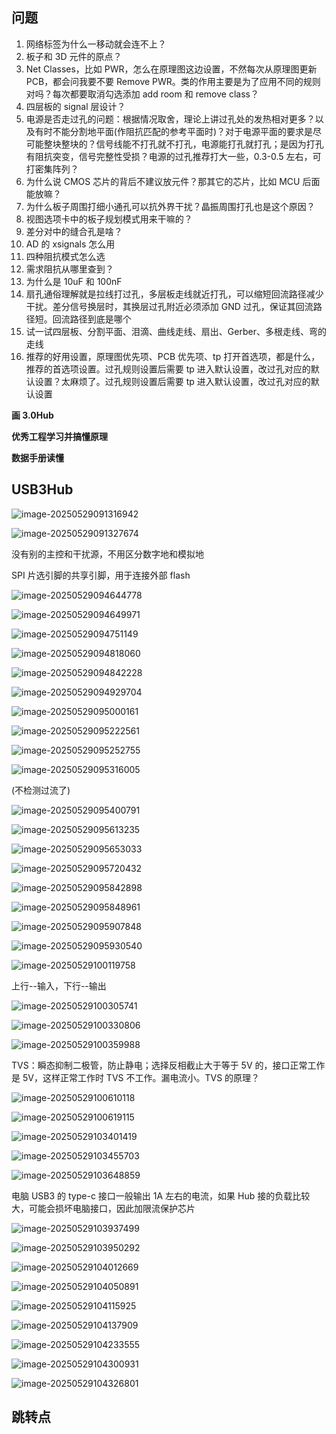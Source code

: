 ## 问题

1. 网络标签为什么一移动就会连不上？
2. 板子和 3D 元件的原点？
3. Net Classes，比如 PWR，怎么在原理图这边设置，不然每次从原理图更新 PCB，都会问我要不要 Remove PWR。类的作用主要是为了应用不同的规则对吗？每次都要取消勾选添加 add room 和 remove class？
4. 四层板的 signal 层设计？
5. 电源是否走过孔的问题：根据情况取舍，理论上讲过孔处的发热相对更多？以及有时不能分割地平面(作阻抗匹配的参考平面时)？对于电源平面的要求是尽可能整块整块的？信号线能不打孔就不打孔，电源能打孔就打孔；是因为打孔有阻抗突变，信号完整性受损？电源的过孔推荐打大一些，0.3-0.5 左右，可打密集阵列？
6. 为什么说 CMOS 芯片的背后不建议放元件？那其它的芯片，比如 MCU 后面能放嘛？
7. 为什么板子周围打细小通孔可以抗外界干扰？晶振周围打孔也是这个原因？
8. 视图选项卡中的板子规划模式用来干嘛的？
9. 差分对中的缝合孔是啥？
10. AD 的 xsignals 怎么用
11. 四种阻抗模式怎么选
12. 需求阻抗从哪里查到？
13. 为什么是 10uF 和 100nF
14. 扇孔通俗理解就是拉线打过孔，多层板走线就近打孔，可以缩短回流路径减少干扰。差分信号换层时，其换层过孔附近必须添加 GND 过孔，保证其回流路径短。回流路径到底是哪个
15. 试一试四层板、分割平面、泪滴、曲线走线、扇出、Gerber、多根走线、弯的走线
16. 推荐的好用设置，原理图优先项、PCB 优先项、tp 打开首选项，都是什么，推荐的首选项设置。过孔规则设置后需要 tp 进入默认设置，改过孔对应的默认设置？太麻烦了。过孔规则设置后需要 tp 进入默认设置，改过孔对应的默认设置

**画 3.0Hub**

**优秀工程学习并搞懂原理**

**数据手册读懂**

## USB3Hub

![image-20250529091316942](../assets/post-pics/image-20250529091316942.png)

![image-20250529091327674](../assets/post-pics/image-20250529091327674.png)

没有别的主控和干扰源，不用区分数字地和模拟地

SPI 片选引脚的共享引脚，用于连接外部 flash

![image-20250529094644778](../assets/post-pics/image-20250529094644778.png)

![image-20250529094649971](../assets/post-pics/image-20250529094649971.png)

![image-20250529094751149](../assets/post-pics/image-20250529094751149.png)

![image-20250529094818060](../assets/post-pics/image-20250529094818060.png)

![image-20250529094842228](../assets/post-pics/image-20250529094842228.png)

![image-20250529094929704](../assets/post-pics/image-20250529094929704.png)

![image-20250529095000161](../assets/post-pics/image-20250529095000161.png)

![image-20250529095222561](../assets/post-pics/image-20250529095222561.png)

![image-20250529095252755](../assets/post-pics/image-20250529095252755.png)

![image-20250529095316005](../assets/post-pics/image-20250529095316005.png)

(不检测过流了)

![image-20250529095400791](../assets/post-pics/image-20250529095400791.png)

![image-20250529095613235](../assets/post-pics/image-20250529095613235.png)

![image-20250529095653033](../assets/post-pics/image-20250529095653033.png)

![image-20250529095720432](../assets/post-pics/image-20250529095720432.png)

![image-20250529095842898](../assets/post-pics/image-20250529095842898.png)

![image-20250529095848961](../assets/post-pics/image-20250529095848961.png)

![image-20250529095907848](../assets/post-pics/image-20250529095907848.png)

![image-20250529095930540](../assets/post-pics/image-20250529095930540.png)

![image-20250529100119758](../assets/post-pics/image-20250529100119758.png)

上行--输入，下行--输出

![image-20250529100305741](../assets/post-pics/image-20250529100305741.png)

![image-20250529100330806](../assets/post-pics/image-20250529100330806.png)

![image-20250529100359988](../assets/post-pics/image-20250529100359988.png)

TVS：瞬态抑制二极管，防止静电；选择反相截止大于等于 5V 的，接口正常工作是 5V，这样正常工作时 TVS 不工作。漏电流小。TVS 的原理？

![image-20250529100610118](../assets/post-pics/image-20250529100610118.png)

![image-20250529100619115](../assets/post-pics/image-20250529100619115.png)

![image-20250529103401419](../assets/post-pics/image-20250529103401419.png)

![image-20250529103455703](../assets/post-pics/image-20250529103455703.png)

![image-20250529103648859](../assets/post-pics/image-20250529103648859.png)

电脑 USB3 的 type-c 接口一般输出 1A 左右的电流，如果 Hub 接的负载比较大，可能会损坏电脑接口，因此加限流保护芯片

![image-20250529103937499](../assets/post-pics/image-20250529103937499.png)

![image-20250529103950292](../assets/post-pics/image-20250529103950292.png)

![image-20250529104012669](../assets/post-pics/image-20250529104012669.png)

![image-20250529104050891](../assets/post-pics/image-20250529104050891.png)

![image-20250529104115925](../assets/post-pics/image-20250529104115925.png)

![image-20250529104137909](../assets/post-pics/image-20250529104137909.png)

![image-20250529104233555](../assets/post-pics/image-20250529104233555.png)

![image-20250529104300931](../assets/post-pics/image-20250529104300931.png)

![image-20250529104326801](../assets/post-pics/image-20250529104326801.png)

## 跳转点
